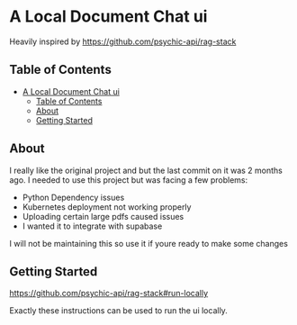 # A Local Document Chat ui

Heavily inspired by https://github.com/psychic-api/rag-stack

## Table of Contents

- [A Local Document Chat ui](#a-local-document-chat-ui)
  - [Table of Contents](#table-of-contents)
  - [About ](#about-)
  - [Getting Started ](#getting-started-)

## About <a name = "about"></a>

I really like the original project and but the last commit on it was 2 months ago. I needed to use this project but was facing a few problems:

- Python Dependency issues
- Kubernetes deployment not working properly
- Uploading certain large pdfs caused issues
- I wanted it to integrate with supabase

I will not be maintaining this so use it if youre ready to make some changes

## Getting Started <a name = "getting_started"></a>

https://github.com/psychic-api/rag-stack#run-locally

Exactly these instructions can be used to run the ui locally.

